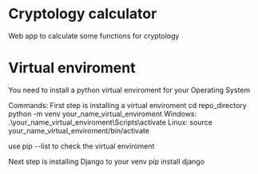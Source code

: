 # Cryptology calculator
Web app to calculate some functions for cryptology

# Virtual enviroment
You need to install a python virtual enviroment for your Operating System

Commands:
First step is installing a virtual enviroment
cd repo_directory\
python -m venv your_name_virtual_enviroment
Windows: .\your_name_virtual_enviroment\Scripts\activate
Linux: source your_name_virtual_enviroment/bin/activate

use pip --list to check the virtual enviroment

Next step is installing Django to your venv
pip install django
